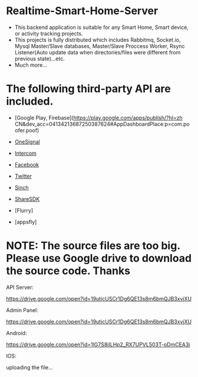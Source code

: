 # Realtime-Smart-Home-Server

* This backend application is suitable for any Smart Home, Smart device, or activity tracking projects. 
* This projects is fully distributed which includes Rabbitmq, Socket.io, Mysql Master/Slave databases, Master/Slave Proccess Worker, Rsync Listener(Auto update data when directories/files were different from previous state)...etc. 
* Much more...

# The following third-party API are included.

* [Google Play, Firebase](https://play.google.com/apps/publish/?hl=zh CN&dev_acc=04134213687250387624#AppDashboardPlace:p=com.poofer.poof)

* [OneSignal](https://onesignal.com/)

* [Intercom](https://www.intercom.com/)

* [Facebook](https://www.facebook.com/)

* [Twitter](https://twitter.com/)

* [Sinch](https://www.sinch.com/)

* [ShareSDK](http://www.mob.com)

* [Flurry]

* [appsfly]

# NOTE: The source files are too big. Please use Google drive to download the source code. Thanks

API Server:

https://drive.google.com/open?id=19utjcUSCr1Dg6QE13s8m6bmQJB3xvjXU

Admin Panel:

https://drive.google.com/open?id=19utjcUSCr1Dg6QE13s8m6bmQJB3xvjXU

Android:

https://drive.google.com/open?id=1lG7S8iILHp2_RX7UPVL503T-oDmCEA3i

IOS: 

uploading the file...


